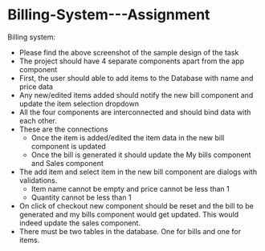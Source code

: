 # Billing-System---Assignment
Billing system:
- Please find the above screenshot of the sample design of the task
- The project should have 4 separate components apart from the app component
- First, the user should able to add items to the Database with name and price data
- Any new/edited items added should notify the new bill component and update the item selection dropdown
- All the four components are interconnected and should bind data with each other.
- These are the connections
  - Once the item is added/edited the item data in the new bill component is updated
  - Once the bill is generated it should update the My bills component and Sales component
- The add item and select item in the new bill component are dialogs with validations.
  - Item name cannot be empty and price cannot be less than 1
  - Quantity cannot be less than 1
- On click of checkout new component should be reset and the bill to be generated and my bills component would get updated. This would indeed update the sales component.
- There must be two tables in the database. One for bills and one for items.
